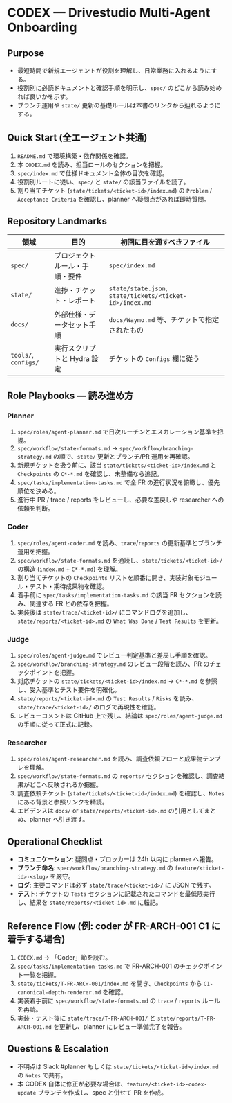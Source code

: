 # CODEX — Drivestudio Multi-Agent Onboarding

## Purpose
- 最短時間で新規エージェントが役割を理解し、日常業務に入れるようにする。
- 役割別に必読ドキュメントと確認手順を明示し、`spec/` のどこから読み始めれば良いかを示す。
- ブランチ運用や `state/` 更新の基礎ルールは本書のリンクから辿れるようにする。

## Quick Start (全エージェント共通)
1. `README.md` で環境構築・依存関係を確認。
2. 本 `CODEX.md` を読み、担当ロールのセクションを把握。
3. `spec/index.md` で仕様ドキュメント全体の目次を確認。
4. 役割別ルートに従い、`spec/` と `state/` の該当ファイルを読了。
5. 割り当てチケット (`state/tickets/<ticket-id>/index.md`) の `Problem` / `Acceptance Criteria` を確認し、planner へ疑問点があれば即時質問。

## Repository Landmarks
| 領域 | 目的 | 初回に目を通すべきファイル |
|------|------|-----------------------------|
| `spec/` | プロジェクトルール・手順・要件 | `spec/index.md` |
| `state/` | 進捗・チケット・レポート | `state/state.json`, `state/tickets/<ticket-id>/index.md` |
| `docs/` | 外部仕様・データセット手順 | `docs/Waymo.md` 等、チケットで指定されたもの |
| `tools/`, `configs/` | 実行スクリプトと Hydra 設定 | チケットの `Configs` 欄に従う |

## Role Playbooks — 読み進め方
### Planner
1. `spec/roles/agent-planner.md` で日次ルーチンとエスカレーション基準を把握。
2. `spec/workflow/state-formats.md` → `spec/workflow/branching-strategy.md` の順で、`state/` 更新とブランチ/PR 運用を再確認。
3. 新規チケットを扱う前に、該当 `state/tickets/<ticket-id>/index.md` と `Checkpoints` の `C*-*.md` を確認し、未整備なら追記。
4. `spec/tasks/implementation-tasks.md` で全 FR の進行状況を俯瞰し、優先順位を決める。
5. 進行中 PR / trace / reports をレビューし、必要な差戻しや researcher への依頼を判断。

### Coder
1. `spec/roles/agent-coder.md` を読み、`trace`/`reports` の更新基準とブランチ運用を把握。
2. `spec/workflow/state-formats.md` を通読し、`state/tickets/<ticket-id>/` の構造 (`index.md` + `C*-*.md`) を理解。
3. 割り当てチケットの `Checkpoints` リストを順番に開き、実装対象モジュール・テスト・期待成果物を確認。
4. 着手前に `spec/tasks/implementation-tasks.md` の該当 FR セクションを読み、関連する FR との依存を把握。
5. 実装後は `state/trace/<ticket-id>/` にコマンドログを追加し、`state/reports/<ticket-id>.md` の `What Was Done` / `Test Results` を更新。

### Judge
1. `spec/roles/agent-judge.md` でレビュー判定基準と差戻し手順を確認。
2. `spec/workflow/branching-strategy.md` のレビュー段階を読み、PR のチェックポイントを把握。
3. 対応チケットの `state/tickets/<ticket-id>/index.md` → `C*-*.md` を参照し、受入基準とテスト要件を明確化。
4. `state/reports/<ticket-id>.md` の `Test Results` / `Risks` を読み、`state/trace/<ticket-id>/` のログで再現性を確認。
5. レビューコメントは GitHub 上で残し、結論は `spec/roles/agent-judge.md` の手順に従って正式に記録。

### Researcher
1. `spec/roles/agent-researcher.md` を読み、調査依頼フローと成果物テンプレを理解。
2. `spec/workflow/state-formats.md` の `reports/` セクションを確認し、調査結果がどこへ反映されるか把握。
3. 調査依頼チケット (`state/tickets/<ticket-id>/index.md`) を確認し、`Notes` にある背景と参照リンクを精読。
4. エビデンスは `docs/` or `state/reports/<ticket-id>.md` の引用としてまとめ、planner へ引き渡す。

## Operational Checklist
- **コミュニケーション**: 疑問点・ブロッカーは 24h 以内に planner へ報告。
- **ブランチ命名**: `spec/workflow/branching-strategy.md` の `feature/<ticket-id>-<slug>` を厳守。
- **ログ**: 主要コマンドは必ず `state/trace/<ticket-id>/` に JSON で残す。
- **テスト**: チケットの `Tests` セクションに記載されたコマンドを最低限実行し、結果を `state/reports/<ticket-id>.md` に転記。

## Reference Flow (例: coder が FR-ARCH-001 C1 に着手する場合)
1. `CODEX.md` → 「Coder」節を読む。
2. `spec/tasks/implementation-tasks.md` で FR-ARCH-001 のチェックポイント一覧を把握。
3. `state/tickets/T-FR-ARCH-001/index.md` を開き、`Checkpoints` から `C1-canonical-depth-renderer.md` を確認。
4. 実装着手前に `spec/workflow/state-formats.md` の `trace` / `reports` ルールを再読。
5. 実装・テスト後に `state/trace/T-FR-ARCH-001/` と `state/reports/T-FR-ARCH-001.md` を更新し、planner にレビュー準備完了を報告。

## Questions & Escalation
- 不明点は Slack #planner もしくは `state/tickets/<ticket-id>/index.md` の `Notes` で共有。
- 本 CODEX 自体に修正が必要な場合は、`feature/<ticket-id>-codex-update` ブランチを作成し、spec と併せて PR を作成。
